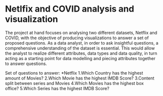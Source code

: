 # Netlfix and COVID analysis and visualization

<p>
  The project at hand focuses on analysing two different datasets, Netflix and COVID, with the objective of producing visualizations to answer a set of proposed questions. As a data analyst, in order to ask insightful questions, a comprehensive understanding of the dataset is essential. This would allow the analyst to realize different attributes, data types and data quality, in turn acting as a starting point for data modelling and piecing attributes together to answer questions.
</p>

<p>
  Set of questions to answer:
    *Netflix
      1.Which Country has the highest amount of Movies?
      2.Which Movie has the highest IMDB Score?
      3.Content split between series and Movies
      4.Which Movies has the highest box office?
      5.Which Series has the highest IMDB Score?

</p>
